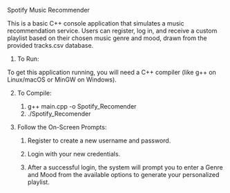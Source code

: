 Spotify Music Recommender

This is a basic C++ console application that simulates a music recommendation service. Users can register, log in, and receive a custom playlist based on their chosen music genre and mood, drawn from the provided tracks.csv database.

1. To Run: 

To get this application running, you will need a C++ compiler (like g++ on Linux/macOS or MinGW on Windows).

2. To Compile:

    1. g++ main.cpp -o Spotify_Recomender
    2. ./Spotify_Recomender

3. Follow the On-Screen Prompts:

    1. Register to create a new username and password.

    2. Login with your new credentials.

    3. After a successful login, the system will prompt you to enter a Genre and Mood from the available options to generate your personalized playlist.